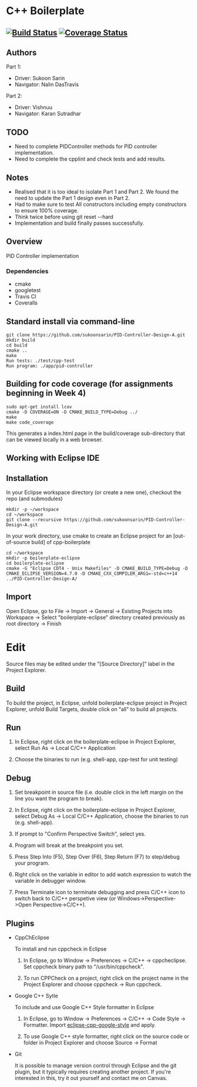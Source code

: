 # C++ Boilerplate
[![Build Status](https://travis-ci.org/sukoonsarin/PID-Controller-Design-A.svg?branch=master)](https://travis-ci.org/github/sukoonsarin/PID-Controller-Design-A)
[![Coverage Status](https://coveralls.io/repos/github/sukoonsarin/PID-Controller-Design-A/badge.svg?branch=master)](https://coveralls.io/github/sukoonsarin/PID-Controller-Design-A)
---

## Authors

Part 1:
- Driver: Sukoon Sarin
- Navigator: Nalin DasTravis

Part 2:
- Driver: Vishnuu
- Navigator: Karan Sutradhar

## TODO 
 
- Need to complete PIDController methods for PID controller implementation.
- Need to complete the cpplint and check tests and add results.

## Notes

- Realised that it is too ideal to isolate Part 1 and Part 2. We found the need to update the Part 1 design even in Part 2.
- Had to make sure to test All constructors including empty constructors to ensure 100% coverage. 
- Think twice before using git reset --hard
- Implementation and build finally passes successfully. 


## Overview

PID Controller implementation

### Dependencies

- cmake
- googletest
- Travis CI
- Coveralls

## Standard install via command-line
```
git clone https://github.com/sukoonsarin/PID-Controller-Design-A.git
mkdir build
cd build
cmake ..
make
Run tests: ./test/cpp-test
Run program: ./app/pid-controller
```

## Building for code coverage (for assignments beginning in Week 4)
```
sudo apt-get install lcov
cmake -D COVERAGE=ON -D CMAKE_BUILD_TYPE=Debug ../
make
make code_coverage
```
This generates a index.html page in the build/coverage sub-directory that can be viewed locally in a web browser.

## Working with Eclipse IDE ##

## Installation

In your Eclipse workspace directory (or create a new one), checkout the repo (and submodules)
```
mkdir -p ~/workspace
cd ~/workspace
git clone --recursive https://github.com/sukoonsarin/PID-Controller-Design-A.git
```

In your work directory, use cmake to create an Eclipse project for an [out-of-source build] of cpp-boilerplate

```
cd ~/workspace
mkdir -p boilerplate-eclipse
cd boilerplate-eclipse
cmake -G "Eclipse CDT4 - Unix Makefiles" -D CMAKE_BUILD_TYPE=Debug -D CMAKE_ECLIPSE_VERSION=4.7.0 -D CMAKE_CXX_COMPILER_ARG1=-std=c++14 ../PID-Controller-Design-A/
```

## Import

Open Eclipse, go to File -> Import -> General -> Existing Projects into Workspace -> 
Select "boilerplate-eclipse" directory created previously as root directory -> Finish

# Edit

Source files may be edited under the "[Source Directory]" label in the Project Explorer.


## Build

To build the project, in Eclipse, unfold boilerplate-eclipse project in Project Explorer,
unfold Build Targets, double click on "all" to build all projects.

## Run

1. In Eclipse, right click on the boilerplate-eclipse in Project Explorer,
select Run As -> Local C/C++ Application

2. Choose the binaries to run (e.g. shell-app, cpp-test for unit testing)


## Debug


1. Set breakpoint in source file (i.e. double click in the left margin on the line you want 
the program to break).

2. In Eclipse, right click on the boilerplate-eclipse in Project Explorer, select Debug As -> 
Local C/C++ Application, choose the binaries to run (e.g. shell-app).

3. If prompt to "Confirm Perspective Switch", select yes.

4. Program will break at the breakpoint you set.

5. Press Step Into (F5), Step Over (F6), Step Return (F7) to step/debug your program.

6. Right click on the variable in editor to add watch expression to watch the variable in 
debugger window.

7. Press Terminate icon to terminate debugging and press C/C++ icon to switch back to C/C++ 
perspetive view (or Windows->Perspective->Open Perspective->C/C++).


## Plugins

- CppChEclipse

    To install and run cppcheck in Eclipse

    1. In Eclipse, go to Window -> Preferences -> C/C++ -> cppcheclipse.
    Set cppcheck binary path to "/usr/bin/cppcheck".

    2. To run CPPCheck on a project, right click on the project name in the Project Explorer 
    and choose cppcheck -> Run cppcheck.


- Google C++ Sytle

    To include and use Google C++ Style formatter in Eclipse

    1. In Eclipse, go to Window -> Preferences -> C/C++ -> Code Style -> Formatter. 
    Import [eclipse-cpp-google-style][reference-id-for-eclipse-cpp-google-style] and apply.

    2. To use Google C++ style formatter, right click on the source code or folder in 
    Project Explorer and choose Source -> Format

[reference-id-for-eclipse-cpp-google-style]: https://raw.githubusercontent.com/google/styleguide/gh-pages/eclipse-cpp-google-style.xml

- Git

    It is possible to manage version control through Eclipse and the git plugin, but it typically requires creating another project. If you're interested in this, try it out yourself and contact me on Canvas.
